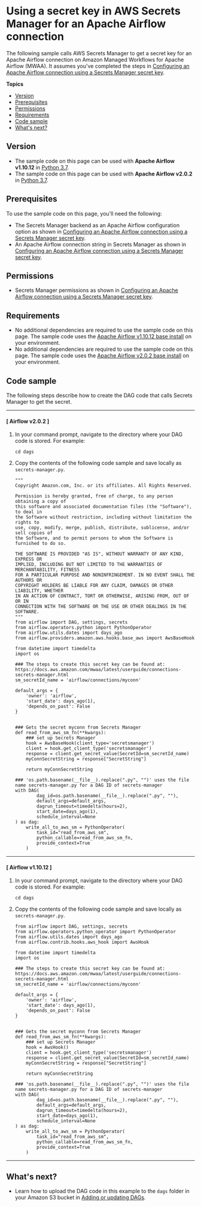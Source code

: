 # Using a secret key in AWS Secrets Manager for an Apache Airflow connection<a name="samples-secrets-manager"></a>

The following sample calls AWS Secrets Manager to get a secret key for an Apache Airflow connection on Amazon Managed Workflows for Apache Airflow \(MWAA\)\. It assumes you've completed the steps in [Configuring an Apache Airflow connection using a Secrets Manager secret key](connections-secrets-manager.md)\.

**Topics**
+ [Version](#samples-secrets-manager-version)
+ [Prerequisites](#samples-secrets-manager-prereqs)
+ [Permissions](#samples-secrets-manager-permissions)
+ [Requirements](#samples-hive-dependencies)
+ [Code sample](#samples-secrets-manager-code)
+ [What's next?](#samples-secrets-manager-next-up)

## Version<a name="samples-secrets-manager-version"></a>
+ The sample code on this page can be used with **Apache Airflow v1\.10\.12** in [Python 3\.7](https://www.python.org/dev/peps/pep-0537/)\.
+ The sample code on this page can be used with **Apache Airflow v2\.0\.2** in [Python 3\.7](https://www.python.org/dev/peps/pep-0537/)\.

## Prerequisites<a name="samples-secrets-manager-prereqs"></a>

To use the sample code on this page, you'll need the following:
+ The Secrets Manager backend as an Apache Airflow configuration option as shown in [Configuring an Apache Airflow connection using a Secrets Manager secret key](connections-secrets-manager.md)\.
+ An Apache Airflow connection string in Secrets Manager as shown in [Configuring an Apache Airflow connection using a Secrets Manager secret key](connections-secrets-manager.md)\.

## Permissions<a name="samples-secrets-manager-permissions"></a>
+ Secrets Manager permissions as shown in [Configuring an Apache Airflow connection using a Secrets Manager secret key](connections-secrets-manager.md)\.

## Requirements<a name="samples-hive-dependencies"></a>
+ No additional dependencies are required to use the sample code on this page\. The sample code uses the [Apache Airflow v1\.10\.12 base install](https://raw.githubusercontent.com/apache/airflow/constraints-1.10.12/constraints-3.7.txt) on your environment\.
+ No additional dependencies are required to use the sample code on this page\. The sample code uses the [Apache Airflow v2\.0\.2 base install](https://raw.githubusercontent.com/apache/airflow/constraints-2.0.2/constraints-3.7.txt) on your environment\.

## Code sample<a name="samples-secrets-manager-code"></a>

The following steps describe how to create the DAG code that calls Secrets Manager to get the secret\.

------
#### [ Airflow v2\.0\.2 ]

1. In your command prompt, navigate to the directory where your DAG code is stored\. For example:

   ```
   cd dags
   ```

1. Copy the contents of the following code sample and save locally as `secrets-manager.py`\.

   ```
   """
   Copyright Amazon.com, Inc. or its affiliates. All Rights Reserved.
    
   Permission is hereby granted, free of charge, to any person obtaining a copy of
   this software and associated documentation files (the "Software"), to deal in
   the Software without restriction, including without limitation the rights to
   use, copy, modify, merge, publish, distribute, sublicense, and/or sell copies of
   the Software, and to permit persons to whom the Software is furnished to do so.
    
   THE SOFTWARE IS PROVIDED "AS IS", WITHOUT WARRANTY OF ANY KIND, EXPRESS OR
   IMPLIED, INCLUDING BUT NOT LIMITED TO THE WARRANTIES OF MERCHANTABILITY, FITNESS
   FOR A PARTICULAR PURPOSE AND NONINFRINGEMENT. IN NO EVENT SHALL THE AUTHORS OR
   COPYRIGHT HOLDERS BE LIABLE FOR ANY CLAIM, DAMAGES OR OTHER LIABILITY, WHETHER
   IN AN ACTION OF CONTRACT, TORT OR OTHERWISE, ARISING FROM, OUT OF OR IN
   CONNECTION WITH THE SOFTWARE OR THE USE OR OTHER DEALINGS IN THE SOFTWARE.
   """
   from airflow import DAG, settings, secrets
   from airflow.operators.python import PythonOperator
   from airflow.utils.dates import days_ago
   from airflow.providers.amazon.aws.hooks.base_aws import AwsBaseHook
   
   from datetime import timedelta
   import os
   
   ### The steps to create this secret key can be found at: https://docs.aws.amazon.com/mwaa/latest/userguide/connections-secrets-manager.html
   sm_secretId_name = 'airflow/connections/myconn'
   
   default_args = {
       'owner': 'airflow',
       'start_date': days_ago(1),
       'depends_on_past': False
   }
   
   
   ### Gets the secret myconn from Secrets Manager
   def read_from_aws_sm_fn(**kwargs):
       ### set up Secrets Manager
       hook = AwsBaseHook(client_type='secretsmanager')
       client = hook.get_client_type('secretsmanager')
       response = client.get_secret_value(SecretId=sm_secretId_name)
       myConnSecretString = response["SecretString"]
   
       return myConnSecretString
   
   ### 'os.path.basename(__file__).replace(".py", "")' uses the file name secrets-manager.py for a DAG ID of secrets-manager
   with DAG(
           dag_id=os.path.basename(__file__).replace(".py", ""),
           default_args=default_args,
           dagrun_timeout=timedelta(hours=2),
           start_date=days_ago(1),
           schedule_interval=None
   ) as dag:
       write_all_to_aws_sm = PythonOperator(
           task_id="read_from_aws_sm",
           python_callable=read_from_aws_sm_fn,
           provide_context=True
       )
   ```

------
#### [ Airflow v1\.10\.12 ]

1. In your command prompt, navigate to the directory where your DAG code is stored\. For example:

   ```
   cd dags
   ```

1. Copy the contents of the following code sample and save locally as `secrets-manager.py`\.

   ```
   from airflow import DAG, settings, secrets
   from airflow.operators.python_operator import PythonOperator
   from airflow.utils.dates import days_ago
   from airflow.contrib.hooks.aws_hook import AwsHook
   
   from datetime import timedelta
   import os
   
   ### The steps to create this secret key can be found at: https://docs.aws.amazon.com/mwaa/latest/userguide/connections-secrets-manager.html
   sm_secretId_name = 'airflow/connections/myconn'
   
   default_args = {
       'owner': 'airflow',
       'start_date': days_ago(1),
       'depends_on_past': False
   }
   
   
   ### Gets the secret myconn from Secrets Manager
   def read_from_aws_sm_fn(**kwargs):
       ### set up Secrets Manager
       hook = AwsHook()
       client = hook.get_client_type('secretsmanager')
       response = client.get_secret_value(SecretId=sm_secretId_name)
       myConnSecretString = response["SecretString"]
   
       return myConnSecretString
   
   ### 'os.path.basename(__file__).replace(".py", "")' uses the file name secrets-manager.py for a DAG ID of secrets-manager
   with DAG(
           dag_id=os.path.basename(__file__).replace(".py", ""),
           default_args=default_args,
           dagrun_timeout=timedelta(hours=2),
           start_date=days_ago(1),
           schedule_interval=None
   ) as dag:
       write_all_to_aws_sm = PythonOperator(
           task_id="read_from_aws_sm",
           python_callable=read_from_aws_sm_fn,
           provide_context=True
       )
   ```

------

## What's next?<a name="samples-secrets-manager-next-up"></a>
+ Learn how to upload the DAG code in this example to the `dags` folder in your Amazon S3 bucket in [Adding or updating DAGs](configuring-dag-folder.md)\.